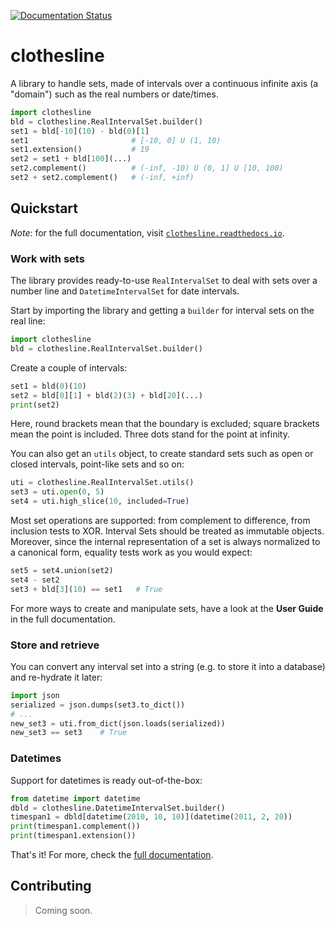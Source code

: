 [![Documentation Status](https://readthedocs.org/projects/clothesline/badge/?version=latest)](https://clothesline.readthedocs.io/en/latest/?badge=latest)

# clothesline

A library to handle sets, made of intervals over a continuous 
infinite axis (a "domain") such as the real numbers or date/times.

```python
import clothesline
bld = clothesline.RealIntervalSet.builder()
set1 = bld[-10](10) - bld(0)[1]
set1                       # [-10, 0] U (1, 10)
set1.extension()           # 19
set2 = set1 + bld[100](...)
set2.complement()          # (-inf, -10) U (0, 1] U [10, 100)
set2 + set2.complement()   # (-inf, +inf)
```

## Quickstart

_Note_: for the full documentation, visit [`clothesline.readthedocs.io`](https://clothesline.readthedocs.io).

### Work with sets

The library provides ready-to-use
`RealIntervalSet` to deal with sets over a number line
and `DatetimeIntervalSet` for date intervals.

Start by importing the library and getting a `builder`
for interval sets on the real line:

```python
import clothesline
bld = clothesline.RealIntervalSet.builder()
```

Create a couple of intervals:

```python
set1 = bld(0)(10)
set2 = bld[0][1] + bld(2)(3) + bld[20](...)
print(set2)
```

Here, round brackets mean that the boundary is excluded; square brackets mean the point is included.
Three dots stand for the point at infinity.

You can also get an `utils` object, to create standard sets such as open or closed intervals, point-like sets and so on:

```python
uti = clothesline.RealIntervalSet.utils()
set3 = uti.open(0, 5)
set4 = uti.high_slice(10, included=True)
```

Most set operations are supported: from complement to difference,
from inclusion tests to XOR. Interval Sets should be treated as immutable objects.
Moreover, since the internal representation of a set is always
normalized to a canonical form, equality tests work as you would
expect:

```python
set5 = set4.union(set2)
set4 - set2
set3 + bld[3](10) == set1   # True
```

For more ways to create and manipulate sets, have a look at the
**User Guide** in the full documentation.

### Store and retrieve

You can convert any interval set into a string (e.g. to store it into
a database) and re-hydrate it later:

```python
import json
serialized = json.dumps(set3.to_dict())
# ...
new_set3 = uti.from_dict(json.loads(serialized))
new_set3 == set3    # True
```

### Datetimes

Support for datetimes is ready out-of-the-box:

```python
from datetime import datetime
dbld = clothesline.DatetimeIntervalSet.builder()
timespan1 = dbld[datetime(2010, 10, 10)](datetime(2011, 2, 20))
print(timespan1.complement())
print(timespan1.extension())
```

That's it! For more, check the [full documentation](https://clothesline.readthedocs.io).

## Contributing

> Coming soon.
